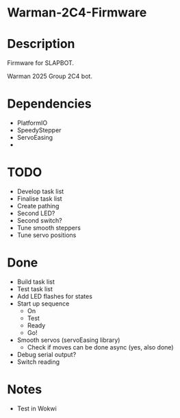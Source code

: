 # Warman-2C4-Firmware

# Description

Firmware for SLAPBOT.

Warman 2025 Group 2C4 bot.

# Dependencies
- PlatformIO
- SpeedyStepper
- ServoEasing
- 

# TODO
- Develop task list
- Finalise task list
- Create pathing
- Second LED?
- Second switch?
- Tune smooth steppers
- Tune servo positions

# Done
- Build task list
- Test task list
- Add LED flashes for states
- Start up sequence
    - On
    - Test
    - Ready
    - Go!
- Smooth servos (servoEasing library)
    - Check if moves can be done async (yes, also done)
- Debug serial output?
- Switch reading


# Notes
- Test in Wokwi